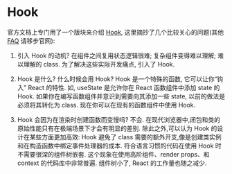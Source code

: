 # Hook

官方文档上专门用了一个版块来介绍 [Hook](https://zh-hans.reactjs.org/docs/hooks-intro.html), 这里摘抄了几个比较关心的问题(其他 [FAQ](https://zh-hans.reactjs.org/docs/hooks-faq.html) 请移步官网):

1. 引入 Hook 的动机?
   在组件之间复用状态逻辑很难; 复杂组件变得难以理解; 难以理解的 class. 为了解决这些实际开发痛点, 引入了 Hook.

2. Hook 是什么? 什么时候会用 Hook?
   Hook 是一个特殊的函数, 它可以让你“钩入” React 的特性. 如, useState 是允许你在 React 函数组件中添加 state 的 Hook.
   如果你在编写函数组件并意识到需要向其添加一些 state, 以前的做法是必须将其转化为 class. 现在你可以在现有的函数组件中使用 Hook.

3. Hook 会因为在渲染时创建函数而变慢吗?
   不会. 在现代浏览器中,闭包和类的原始性能只有在极端场景下才会有明显的差别. 除此之外,可以认为 Hook 的设计在某些方面更加高效:
   Hook 避免了 class 需要的额外开支,像是创建类实例和在构造函数中绑定事件处理器的成本.
   符合语言习惯的代码在使用 Hook 时不需要很深的组件树嵌套. 这个现象在使用高阶组件、render props、和 context 的代码库中非常普遍. 组件树小了, React 的工作量也随之减少.
